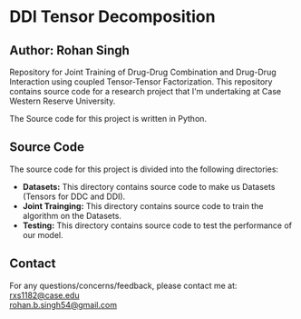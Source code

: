 # DDI Tensor Decomposition
## Author: Rohan Singh

Repository for Joint Training of Drug-Drug Combination and Drug-Drug Interaction using coupled Tensor-Tensor Factorization. This repository contains source code for a research project that I'm undertaking at Case Western Reserve University.  

The Source code for this project is written in Python.

## Source Code
The source code for this project is divided into the following directories:  
  - **Datasets:** This directory contains source code to make us Datasets (Tensors for DDC and DDI).  
  - **Joint Trainging:** This directory contains source code to train the algorithm on the Datasets.  
  - **Testing:** This directory contains source code to test the performance of our model.  

## Contact
For any questions/concerns/feedback, please contact me at:  
rxs1182@case.edu  
rohan.b.singh54@gmail.com
